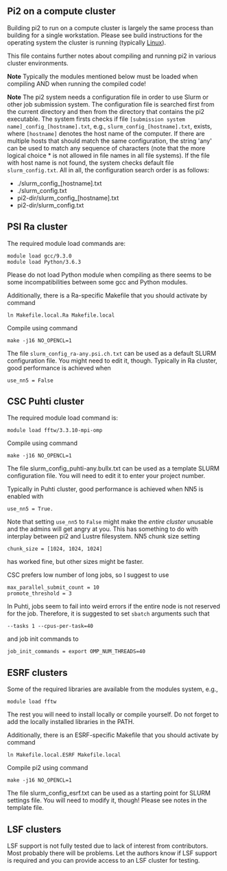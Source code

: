 Pi2 on a compute cluster
------------------------

Building pi2 to run on a compute cluster is largely the same process than building for a single workstation.
Please see build instructions for the operating system the cluster is running (typically [Linux](build_instructions_linux.md)).

This file contains further notes about compiling and running pi2 in various cluster environments.

**Note**
Typically the modules mentioned below must be loaded when compiling AND when running the compiled code!

**Note**
The pi2 system needs a configuration file in order to use Slurm or other job submission system.
The configuration file is searched first from the current directory and then from the directory that contains
the pi2 executable.
The system firsts checks if file `[submission system name]_config_[hostname].txt`, e.g.,
`slurm_config_[hostname].txt`, exists, where `[hostname]` denotes the host name of the computer.
If there are multiple hosts that should match the same configuration,
the string 'any' can be used to match any sequence of characters (note that the more logical choice * is
not allowed in file names in all file systems).
If the file with host name is not found, the system checks default file `slurm_config.txt`.
All in all, the configuration search order is as follows:

* ./slurm_config_[hostname].txt
* ./slurm_config.txt
* pi2-dir/slurm_config_[hostname].txt
* pi2-dir/slurm_config.txt





PSI Ra cluster
--------------

The required module load commands are:
```
module load gcc/9.3.0
module load Python/3.6.3
```

Please do not load Python module when compiling as there seems to be
some incompatibilities between some gcc and Python modules.

Additionally, there is a Ra-specific Makefile that you should activate by command
```
ln Makefile.local.Ra Makefile.local
```

Compile using command
```
make -j16 NO_OPENCL=1
```

The file `slurm_config_ra-any.psi.ch.txt` can be used as a default SLURM configuration file.
You might need to edit it, though.
Typically in Ra cluster, good performance is achieved when
```
use_nn5 = False
```



CSC Puhti cluster
-----------------

The required module load command is:
```
module load fftw/3.3.10-mpi-omp
```

Compile using command
```
make -j16 NO_OPENCL=1
```

The file slurm_config_puhti-any.bullx.txt can be used as a template SLURM configuration file.
You will need to edit it to enter your project number.

Typically in Puhti cluster, good performance is achieved when NN5 is enabled with
```
use_nn5 = True.
```
Note that setting `use_nn5` to `False` might make the _entire cluster_ unusable and the
admins will get angry at you. This has something to do with interplay between pi2 and Lustre
filesystem. NN5 chunk size setting
```
chunk_size = [1024, 1024, 1024]
```
has worked fine, but other sizes might be faster.

CSC prefers low number of long jobs, so I suggest to use
```
max_parallel_submit_count = 10
promote_threshold = 3
```
In Puhti, jobs seem to fail into weird errors if the entire node is not reserved for the job.
Therefore, it is suggested to set `sbatch` arguments such that
```
--tasks 1 --cpus-per-task=40
```
and job init commands to
```
job_init_commands = export OMP_NUM_THREADS=40
```



ESRF clusters
-------------

Some of the required libraries are available from the modules system, e.g.,
```
module load fftw
```
The rest you will need to install locally or compile yourself.
Do not forget to add the locally installed libraries in the PATH.

Additionally, there is an ESRF-specific Makefile that you should activate by command
```
ln Makefile.local.ESRF Makefile.local
```

Compile pi2 using command
```
make -j16 NO_OPENCL=1
```

The file slurm_config_esrf.txt can be used as a starting point for SLURM
settings file. You will need to modify it, though! Please see notes in the
template file.



LSF clusters
------------

LSF support is not fully tested due to lack of interest from contributors.
Most probably there will be problems. Let the authors know if LSF support is required and
you can provide access to an LSF cluster for testing.
